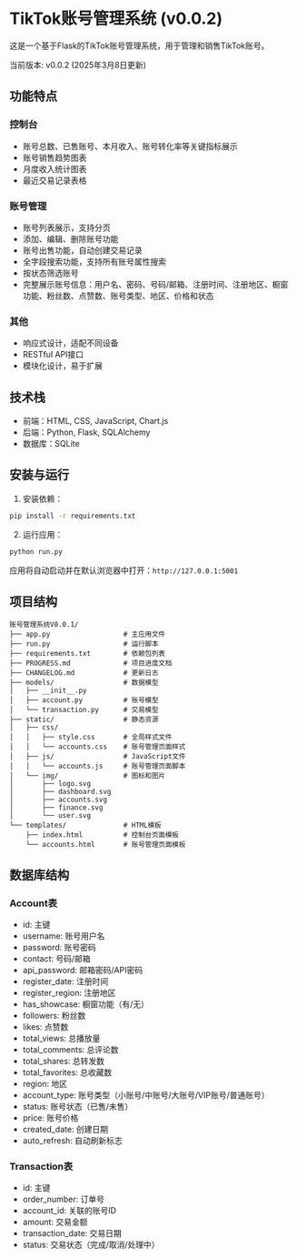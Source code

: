 # TikTok账号管理系统 (v0.0.2)

这是一个基于Flask的TikTok账号管理系统，用于管理和销售TikTok账号。

当前版本: v0.0.2 (2025年3月8日更新)

## 功能特点

### 控制台
- 账号总数、已售账号、本月收入、账号转化率等关键指标展示
- 账号销售趋势图表
- 月度收入统计图表
- 最近交易记录表格

### 账号管理
- 账号列表展示，支持分页
- 添加、编辑、删除账号功能
- 账号出售功能，自动创建交易记录
- 全字段搜索功能，支持所有账号属性搜索
- 按状态筛选账号
- 完整展示账号信息：用户名、密码、号码/邮箱、注册时间、注册地区、橱窗功能、粉丝数、点赞数、账号类型、地区、价格和状态

### 其他
- 响应式设计，适配不同设备
- RESTful API接口
- 模块化设计，易于扩展

## 技术栈

- 前端：HTML, CSS, JavaScript, Chart.js
- 后端：Python, Flask, SQLAlchemy
- 数据库：SQLite

## 安装与运行

1. 安装依赖：

```bash
pip install -r requirements.txt
```

2. 运行应用：

```bash
python run.py
```

应用将自动启动并在默认浏览器中打开：`http://127.0.0.1:5001`

## 项目结构

```
账号管理系统V0.0.1/
├── app.py                  # 主应用文件
├── run.py                  # 运行脚本
├── requirements.txt        # 依赖包列表
├── PROGRESS.md             # 项目进度文档
├── CHANGELOG.md            # 更新日志
├── models/                 # 数据模型
│   ├── __init__.py
│   ├── account.py          # 账号模型
│   └── transaction.py      # 交易模型
├── static/                 # 静态资源
│   ├── css/
│   │   ├── style.css       # 全局样式文件
│   │   └── accounts.css    # 账号管理页面样式
│   ├── js/                 # JavaScript文件
│   │   └── accounts.js     # 账号管理页面脚本
│   └── img/                # 图标和图片
│       ├── logo.svg
│       ├── dashboard.svg
│       ├── accounts.svg
│       ├── finance.svg
│       └── user.svg
└── templates/              # HTML模板
    ├── index.html          # 控制台页面模板
    └── accounts.html       # 账号管理页面模板
```

## 数据库结构

### Account表
- id: 主键
- username: 账号用户名
- password: 账号密码
- contact: 号码/邮箱
- api_password: 邮箱密码/API密码
- register_date: 注册时间
- register_region: 注册地区
- has_showcase: 橱窗功能（有/无）
- followers: 粉丝数
- likes: 点赞数
- total_views: 总播放量
- total_comments: 总评论数
- total_shares: 总转发数
- total_favorites: 总收藏数
- region: 地区
- account_type: 账号类型（小账号/中账号/大账号/VIP账号/普通账号）
- status: 账号状态（已售/未售）
- price: 账号价格
- created_date: 创建日期
- auto_refresh: 自动刷新标志

### Transaction表
- id: 主键
- order_number: 订单号
- account_id: 关联的账号ID
- amount: 交易金额
- transaction_date: 交易日期
- status: 交易状态（完成/取消/处理中）
